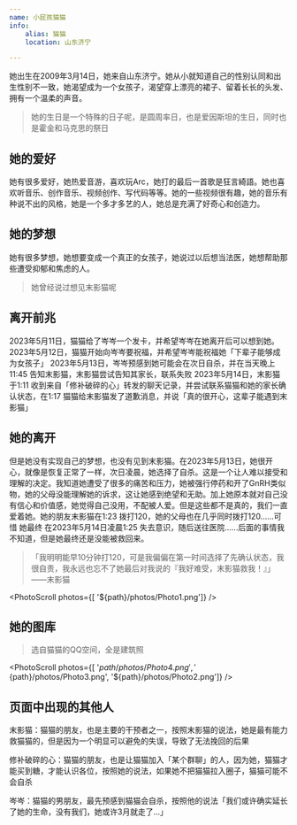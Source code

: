 ```yaml
---
name: 小屁孩猫猫
info:
    alias: 猫猫
    location: 山东济宁

---
```


她出生在2009年3月14日，她来自山东济宁。她从小就知道自己的性别认同和出生性别不一致，她渴望成为一个女孩子，渴望穿上漂亮的裙子、留着长长的头发、拥有一个温柔的声音。

> 她的生日是一个特殊的日子呢，是圆周率日，也是爱因斯坦的生日，同时也是霍金和马克思的祭日

## 她的爱好

她有很多爱好，她热爱音游，喜欢玩Arc，她打的最后一首歌是狂言綺語。她也喜欢听音乐、创作音乐、视频创作、写代码等等。她的一些视频很有趣，她的音乐有种说不出的风格，她是一个多才多艺的人，她总是充满了好奇心和创造力。

## 她的梦想

她有很多梦想，她想要变成一个真正的女孩子，她说过以后想当法医，她想帮助那些遭受抑郁和焦虑的人。

> 她曾经说过想见末影猫呢

## 离开前兆

2023年5月11日，猫猫给了岑岑一个发卡，并希望岑岑在她离开后可以想到她。
2023年5月12日，猫猫开始向岑岑要祝福，并希望岑岑能祝福她「下辈子能够成为女孩子」
2023年5月13日，岑岑预感到她可能会在次日自杀，并在当天晚上11:45 告知末影猫，末影猫尝试告知其家长，联系失败
2023年5月14日，末影猫于1:11 收到来自「修补破碎的心」转发的聊天记录，并尝试联系猫猫和她的家长确认状态，在1:17 猫猫给末影猫发了道歉消息，并说「真的很开心，这辈子能遇到末影猫」

## 她的离开

但是她没有实现自己的梦想，也没有见到末影猫。在2023年5月13日，她很开心，就像是恢复正常了一样，次日凌晨，她选择了自杀。这是一个让人难以接受和理解的决定。我知道她遭受了很多的痛苦和压力，她被强行停药和开了GnRH类似物，她的父母没能理解她的诉求，这让她感到绝望和无助。加上她原本就对自己没有信心和价值感，她觉得自己没用，不配被人爱。但是这些都不是真的，我们一直爱着她。她的朋友末影猫在1:23 拨打120，她的父母也在几乎同时拨打120......可惜 她最终 在2023年5月14日凌晨1:25 失去意识，随后送往医院......后面的事情我不知道，但是她最终还是没能被救回来。

> 「我明明能早10分钟打120，可是我偏偏在第一时间选择了先确认状态，我很自责，我永远也忘不了她最后对我说的『我好难受，末影猫救我！』」——末影猫

<PhotoScroll photos={[ '${path}/photos/Photo1.png']} />

## 她的图库

> 选自猫猫的QQ空间，全是建筑照

<PhotoScroll photos={[ '${path}/photos/Photo4.png', '${path}/photos/Photo3.png', '${path}/photos/Photo2.png']} />

## 页面中出现的其他人

末影猫：猫猫的朋友，也是主要的干预者之一，按照末影猫的说法，她是最有能力救猫猫的，但是因为一个明显可以避免的失误，导致了无法挽回的后果

修补破碎的心：猫猫的朋友，也是让猫猫加入「某个群聊」的人，因为她，猫猫才能买到糖，才能认识各位，按照她的说法，如果她不把猫猫拉入圈子，猫猫可能不会自杀

岑岑：猫猫的男朋友，最先预感到猫猫会自杀，按照他的说法「我们或许确实延长了她的生命，没有我们，她或许3月就走了...」
